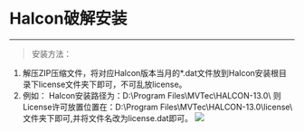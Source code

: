 # Halcon破解安装

----------
> 安装方法：
> 
1. 解压ZIP压缩文件，将对应Halcon版本当月的*.dat文件放到Halcon安装根目录下license文件夹下即可，不可乱放license。
2. 例如：
Halcon安装路径为：D:\Program Files\MVTec\HALCON-13.0\ 
则License许可放置位置在：D:\Program Files\MVTec\HALCON-13.0\license\ 文件夹下即可,并将文件名改为license.dat即可。
![](https://i.imgur.com/WzYxcGj.png)
